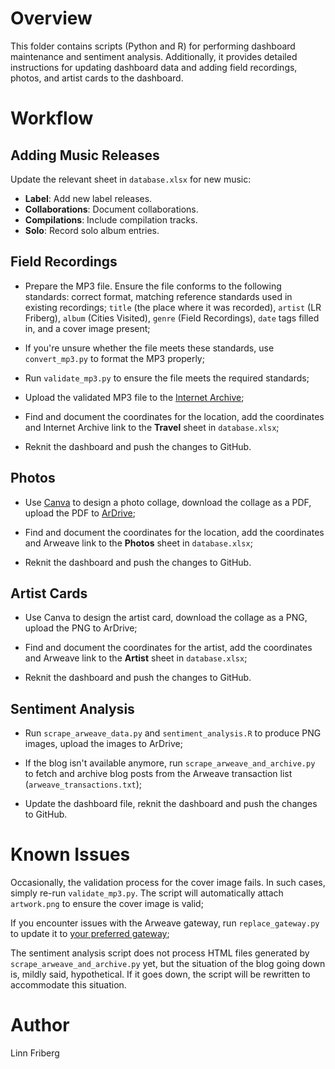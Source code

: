 # Overview

This folder contains scripts (Python and R) for performing dashboard maintenance and sentiment analysis. Additionally, it provides detailed instructions for updating dashboard data and adding field recordings, photos, and artist cards to the dashboard.

# Workflow

## Adding Music Releases

Update the relevant sheet in `database.xlsx` for new music:

* **Label**: Add new label releases.
* **Collaborations**: Document collaborations.
* **Compilations**: Include compilation tracks.
* **Solo**: Record solo album entries.

## Field Recordings

* Prepare the MP3 file. Ensure the file conforms to the following standards: correct format, matching reference standards used in existing recordings; `title` (the place where it was recorded), `artist` (LR Friberg), `album` (Cities Visited), `genre`  (Field Recordings), `date` tags filled in, and a cover image present;

* If you're unsure whether the file meets these standards, use `convert_mp3.py` to format the MP3 properly;

* Run `validate_mp3.py` to ensure the file meets the required standards; 

* Upload the validated MP3 file to the [Internet Archive](https://www.archive.org/details/cities-visited-field-recordings);

* Find and document the coordinates for the location, add the coordinates and Internet Archive link to the **Travel** sheet in `database.xlsx`;

* Reknit the dashboard and push the changes to GitHub.

## Photos

* Use [Canva](https://www.canva.com) to design a photo collage, download the collage as a PDF, upload the PDF to [ArDrive](https://ardrive.io);

* Find and document the coordinates for the location, add the coordinates and Arweave link to the **Photos** sheet in `database.xlsx`;

* Reknit the dashboard and push the changes to GitHub.

## Artist Cards

* Use Canva to design the artist card, download the collage as a PNG, upload the PNG to ArDrive;

* Find and document the coordinates for the artist, add the coordinates and Arweave link to the **Artist** sheet in `database.xlsx`;

* Reknit the dashboard and push the changes to GitHub.

## Sentiment Analysis

* Run `scrape_arweave_data.py` and `sentiment_analysis.R` to produce PNG images, upload the images to ArDrive;

* If the blog isn't available anymore, run `scrape_arweave_and_archive.py` to fetch and archive blog posts from the Arweave transaction list (`arweave_transactions.txt`);

* Update the dashboard file, reknit the dashboard and push the changes to GitHub.

# Known Issues

Occasionally, the validation process for the cover image fails. In such cases, simply re-run `validate_mp3.py`. The script will automatically attach `artwork.png` to ensure the cover image is valid;

If you encounter issues with the Arweave gateway, run `replace_gateway.py` to update it to [your preferred gateway](https://network-portal.app/#/gateways);

The sentiment analysis script does not process HTML files generated by `scrape_arweave_and_archive.py` yet, but the situation of the blog going down is, mildly said, hypothetical. If it goes down, the script will be rewritten to accommodate this situation.

# Author

Linn Friberg
